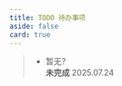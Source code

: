 ```yaml
---
title: TODO 待办事项
aside: false
card: true
---
```

> - 暂无?<br>
**未完成** 2025.07.24
<!-- > - ~~香港HAHA SIM卡介绍~~<br>
**已完成** 2025.06.11

> - ~~鼠标指针适配移动端~~<br>
**已完成** 2025.06.11

> - ~~点击slogan恢复初始~~<br>
**已完成** 2025.06.12

> - ~~更改优化过程文章~~<br>
**已完成** 2025.06.12

> - ~~参考资料适应屏幕宽度~~<br>
**已完成** 2025.06.12

> - **网站slogan推荐** <br>
流浪地球语录

> - **测试池鱼图床**<br>

> - **使用VitePress+Curve主题搭建Blog**<br>

> - ~~Curve微调教程~~<br>
**已完成** 2025.06.12<br>
~~播放器api搭建~~ 部分问题修复 小问题美化

> - ~~MTF类型~~<br>
**已完成** 2025.06.11 -->